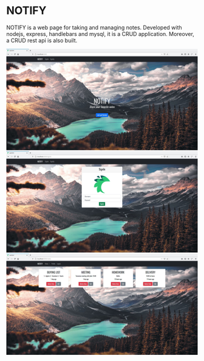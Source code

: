 # NOTIFY
NOTIFY is a web page for taking and managing notes. Developed with nodejs, express, handlebars and mysql, it is a CRUD application. Moreover, a CRUD rest api is also built.

![](docs/notify_index.jpg)
![](docs/notify_signin.jpg)
![](docs/notify_notes.jpg)
